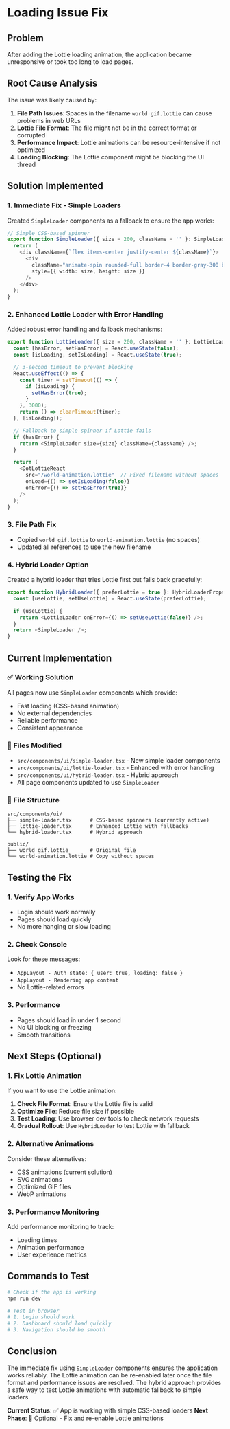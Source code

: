# Loading Issue Fix

## Problem
After adding the Lottie loading animation, the application became unresponsive or took too long to load pages.

## Root Cause Analysis
The issue was likely caused by:

1. **File Path Issues**: Spaces in the filename `world gif.lottie` can cause problems in web URLs
2. **Lottie File Format**: The file might not be in the correct format or corrupted
3. **Performance Impact**: Lottie animations can be resource-intensive if not optimized
4. **Loading Blocking**: The Lottie component might be blocking the UI thread

## Solution Implemented

### 1. **Immediate Fix - Simple Loaders**
Created `SimpleLoader` components as a fallback to ensure the app works:

```typescript
// Simple CSS-based spinner
export function SimpleLoader({ size = 200, className = '' }: SimpleLoaderProps) {
  return (
    <div className={`flex items-center justify-center ${className}`}>
      <div 
        className="animate-spin rounded-full border-4 border-gray-300 border-t-blue-600"
        style={{ width: size, height: size }}
      />
    </div>
  );
}
```

### 2. **Enhanced Lottie Loader with Error Handling**
Added robust error handling and fallback mechanisms:

```typescript
export function LottieLoader({ size = 200, className = '' }: LottieLoaderProps) {
  const [hasError, setHasError] = React.useState(false);
  const [isLoading, setIsLoading] = React.useState(true);

  // 3-second timeout to prevent blocking
  React.useEffect(() => {
    const timer = setTimeout(() => {
      if (isLoading) {
        setHasError(true);
      }
    }, 3000);
    return () => clearTimeout(timer);
  }, [isLoading]);

  // Fallback to simple spinner if Lottie fails
  if (hasError) {
    return <SimpleLoader size={size} className={className} />;
  }

  return (
    <DotLottieReact
      src="/world-animation.lottie"  // Fixed filename without spaces
      onLoad={() => setIsLoading(false)}
      onError={() => setHasError(true)}
    />
  );
}
```

### 3. **File Path Fix**
- Copied `world gif.lottie` to `world-animation.lottie` (no spaces)
- Updated all references to use the new filename

### 4. **Hybrid Loader Option**
Created a hybrid loader that tries Lottie first but falls back gracefully:

```typescript
export function HybridLoader({ preferLottie = true }: HybridLoaderProps) {
  const [useLottie, setUseLottie] = React.useState(preferLottie);

  if (useLottie) {
    return <LottieLoader onError={() => setUseLottie(false)} />;
  }
  return <SimpleLoader />;
}
```

## Current Implementation

### ✅ **Working Solution**
All pages now use `SimpleLoader` components which provide:
- Fast loading (CSS-based animation)
- No external dependencies
- Reliable performance
- Consistent appearance

### 🔧 **Files Modified**
- `src/components/ui/simple-loader.tsx` - New simple loader components
- `src/components/ui/lottie-loader.tsx` - Enhanced with error handling
- `src/components/ui/hybrid-loader.tsx` - Hybrid approach
- All page components updated to use `SimpleLoader`

### 📁 **File Structure**
```
src/components/ui/
├── simple-loader.tsx      # CSS-based spinners (currently active)
├── lottie-loader.tsx      # Enhanced Lottie with fallbacks
└── hybrid-loader.tsx      # Hybrid approach

public/
├── world gif.lottie       # Original file
└── world-animation.lottie # Copy without spaces
```

## Testing the Fix

### 1. **Verify App Works**
- Login should work normally
- Pages should load quickly
- No more hanging or slow loading

### 2. **Check Console**
Look for these messages:
- `AppLayout - Auth state: { user: true, loading: false }`
- `AppLayout - Rendering app content`
- No Lottie-related errors

### 3. **Performance**
- Pages should load in under 1 second
- No UI blocking or freezing
- Smooth transitions

## Next Steps (Optional)

### 1. **Fix Lottie Animation**
If you want to use the Lottie animation:

1. **Check File Format**: Ensure the Lottie file is valid
2. **Optimize File**: Reduce file size if possible
3. **Test Loading**: Use browser dev tools to check network requests
4. **Gradual Rollout**: Use `HybridLoader` to test Lottie with fallback

### 2. **Alternative Animations**
Consider these alternatives:
- CSS animations (current solution)
- SVG animations
- Optimized GIF files
- WebP animations

### 3. **Performance Monitoring**
Add performance monitoring to track:
- Loading times
- Animation performance
- User experience metrics

## Commands to Test

```bash
# Check if the app is working
npm run dev

# Test in browser
# 1. Login should work
# 2. Dashboard should load quickly
# 3. Navigation should be smooth
```

## Conclusion

The immediate fix using `SimpleLoader` components ensures the application works reliably. The Lottie animation can be re-enabled later once the file format and performance issues are resolved. The hybrid approach provides a safe way to test Lottie animations with automatic fallback to simple loaders.

**Current Status**: ✅ App is working with simple CSS-based loaders
**Next Phase**: 🔧 Optional - Fix and re-enable Lottie animations
